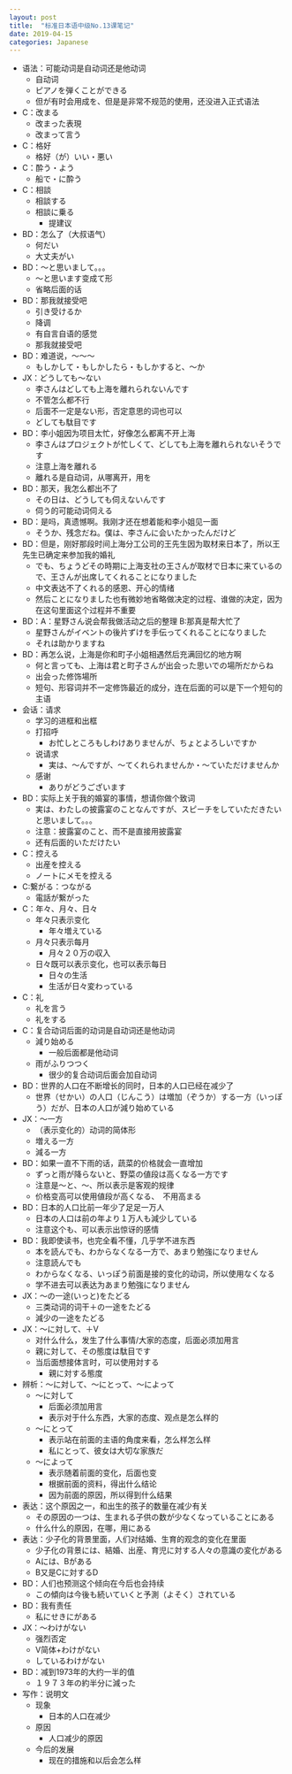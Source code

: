 ```yaml
---
layout: post
title:  "标准日本语中级No.13课笔记"
date: 2019-04-15
categories: Japanese
---
```

* 语法：可能动词是自动词还是他动词
	* 自动词
	* ピアノを弾くことができる
	* 但が有时会用成を、但是是非常不规范的使用，还没进入正式语法
* C：改まる
	* 改まった表現
	* 改まって言う
* C：格好
	* 格好（が）いい・悪い
* C：酔う・よう
	* 船で・に酔う
* C：相談
	* 相談する
	* 相談に乗る
		* 提建议
* BD：怎么了（大叔语气）
	* 何だい
	* 大丈夫がい
* BD：〜と思いまして。。。
	* 〜と思います变成て形
	* 省略后面的话
* BD：那我就接受吧
	* 引き受けるか
	* 降调
	* 有自言自语的感觉
	* 那我就接受吧
* BD：难道说，～～～
	* もしかして・もしかしたら・もしかすると、〜か
* JX：どうしても〜ない
	* 李さんはどしても上海を離れられないんです
	* 不管怎么都不行
	* 后面不一定是ない形，否定意思的词也可以
	* どしても駄目です
* BD：李小姐因为项目太忙，好像怎么都离不开上海
	* 李さんはプロジェクトが忙しくて、どしても上海を離れられないそうです
	* 注意上海を離れる
	* 離れる是自动词，从哪离开，用を
* BD：那天，我怎么都出不了
	* その日は、どうしても伺えないんです
	* 伺う的可能动词伺える
* BD：是吗，真遗憾啊。我刚才还在想着能和李小姐见一面
	* そうか、残念だね。僕は、李さんに会いたかったんだけど
* BD：但是，刚好那段时间上海分工公司的王先生因为取材来日本了，所以王先生已确定来参加我的婚礼
	* でも、ちょうどその時期に上海支社の王さんが取材で日本に来ているので、王さんが出席してくれることになりました
	* 中文表达不了くれる的感恩、开心的情绪
	* 然后ことになりました也有微妙地省略做决定的过程、谁做的决定，因为在这句里面这个过程并不重要
* BD：A：星野さん说会帮我做活动之后的整理 B:那真是帮大忙了
	* 星野さんがイベントの後片ずけを手伝ってくれることになりました
	* それは助かりますね
* BD：再怎么说，上海是你和町子小姐相遇然后充满回忆的地方啊
	* 何と言っても、上海は君と町子さんが出会った思いでの場所だからね
	* 出会った修饰場所
	* 短句、形容词并不一定修饰最近的成分，连在后面的可以是下一个短句的主语
* 会话：请求
	* 学习的进框和出框
	* 打招呼
		* お忙しところもしわけありませんが、ちょとよろしいですか
	* 说请求
		* 実は、〜んですが、〜てくれられませんか・〜ていただけませんか
	* 感谢
		* ありがどうございます
* BD：实际上关于我的婚宴的事情，想请你做个致词
	* 実は、わたしの披露宴のことなんですが、スピーチをしていただきたいと思いまして。。。
	* 注意：披露宴のこと、而不是直接用披露宴
	* 还有后面的いただけたい
* C：控える
	* 出産を控える
	* ノートにメモを控える
* C:繋がる：つながる
	* 電話が繋がった
* C：年々、月々、日々
	* 年々只表示变化
		* 年々増えている
	* 月々只表示每月
		* 月々２０万の収入
	* 日々既可以表示变化，也可以表示每日
		* 日々の生活
		* 生活が日々変わっている
* C：礼
	* 礼を言う
	* 礼をする
* C：复合动词后面的动词是自动词还是他动词
	* 減り始める
		* 一般后面都是他动词
	* 雨がふりつつく
		* 很少的复合动词后面会加自动词
* BD：世界的人口在不断增长的同时，日本的人口已经在减少了
	* 世界（せかい）の人口（じんこう）は増加（ぞうか）する一方（いっぽう）だが、日本の人口が減り始めている
* JX：〜一方
	* （表示变化的）动词的简体形
	* 増える一方
	* 減る一方
* BD：如果一直不下雨的话，蔬菜的价格就会一直增加
	* ずっと雨が降らないと、野菜の値段は高くなる一方です
	* 注意是〜と、〜、所以表示是客观的规律
	* 价格变高可以使用値段が高くなる、　不用高まる
* BD：日本的人口比前一年少了足足一万人
	* 日本の人口は前の年より１万人も減少している
	* 注意这个も、可以表示出惊讶的感情
* BD：我即使读书，也完全看不懂，几乎学不进东西
	* 本を読んでも、わからなくなる一方で、あまり勉強になりません
	* 注意読んでも
	* わからなくなる、いっぽう前面是接的变化的动词，所以使用なくなる
	* 学不进去可以表达为あまり勉強になりません
* JX：〜の一途(いっと)をたどる
	* 三类动词的词干＋の一途をたどる
	* 減少の一途をたどる
* JX：〜に対して、＋V
	* 对什么什么，发生了什么事情/大家的态度，后面必须加用言
	* 親に対して、その態度は駄目です
	* 当后面想接体言时，可以使用対する
		* 親に対する態度
* 辨析：～に対して、〜にとって、〜によって
	* 〜に対して
		* 后面必须加用言
		* 表示对于什么东西，大家的态度、观点是怎么样的
	* 〜にとって
		* 表示站在前面的主语的角度来看，怎么样怎么样
		* 私にとって、彼女は大切な家族だ
	* 〜によって
		* 表示随着前面的变化，后面也变
		* 根据前面的资料，得出什么结论
		* 因为前面的原因，所以得到什么结果
* 表达：这个原因之一，和出生的孩子的数量在减少有关
	* その原因の一つは、生まれる子供の数が少なくなっていることにある
	* 什么什么的原因，在哪，用にある
* 表达：少子化的背景里面，人们对结婚、生育的观念的变化在里面
	* 少子化の背景には、結婚、出産、育児に対する人々の意識の変化がある
	* Aには、Bがある
	* B又是Cに対するD
* BD：人们也预测这个倾向在今后也会持续
	* この傾向は今後も続いていくと予測（よそく）されている
* BD：我有责任
	* 私にせきにがある
* JX：〜わけがない
	* 强烈否定
	* V简体+わけがない
	* しているわけがない
* BD：减到1973年的大约一半的值
	* １９７３年の約半分に減った
* 写作：说明文
	* 现象
		* 日本的人口在减少
	* 原因
		* 人口减少的原因
	* 今后的发展
		* 现在的措施和以后会怎么样
